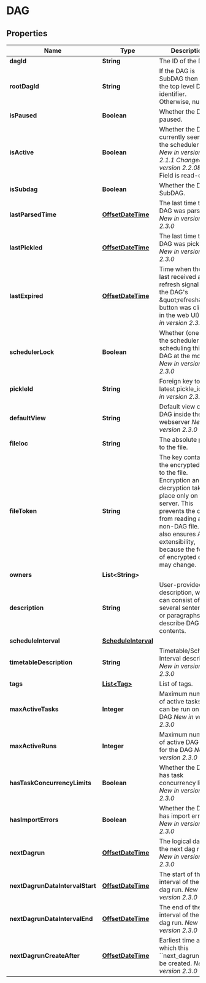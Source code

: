 # DAG

## Properties
| Name                            | Type                                        | Description                                                                                                                                                                                                                                              | Notes      |
|---------------------------------|---------------------------------------------|----------------------------------------------------------------------------------------------------------------------------------------------------------------------------------------------------------------------------------------------------------|------------|
| **dagId**                       | **String**                                  | The ID of the DAG.                                                                                                                                                                                                                                       | [optional] |
| **rootDagId**                   | **String**                                  | If the DAG is SubDAG then it is the top level DAG identifier. Otherwise, null.                                                                                                                                                                           | [optional] |
| **isPaused**                    | **Boolean**                                 | Whether the DAG is paused.                                                                                                                                                                                                                               | [optional] |
| **isActive**                    | **Boolean**                                 | Whether the DAG is currently seen by the scheduler(s).  *New in version 2.1.1*  *Changed in version 2.2.0*&amp;#58; Field is read-only.                                                                                                                  | [optional] |
| **isSubdag**                    | **Boolean**                                 | Whether the DAG is SubDAG.                                                                                                                                                                                                                               | [optional] |
| **lastParsedTime**              | [**OffsetDateTime**](OffsetDateTime.md)     | The last time the DAG was parsed.  *New in version 2.3.0*                                                                                                                                                                                                | [optional] |
| **lastPickled**                 | [**OffsetDateTime**](OffsetDateTime.md)     | The last time the DAG was pickled.  *New in version 2.3.0*                                                                                                                                                                                               | [optional] |
| **lastExpired**                 | [**OffsetDateTime**](OffsetDateTime.md)     | Time when the DAG last received a refresh signal (e.g. the DAG&#x27;s \&quot;refresh\&quot; button was clicked in the web UI)  *New in version 2.3.0*                                                                                                    | [optional] |
| **schedulerLock**               | **Boolean**                                 | Whether (one of) the scheduler is scheduling this DAG at the moment  *New in version 2.3.0*                                                                                                                                                              | [optional] |
| **pickleId**                    | **String**                                  | Foreign key to the latest pickle_id  *New in version 2.3.0*                                                                                                                                                                                              | [optional] |
| **defaultView**                 | **String**                                  | Default view of the DAG inside the webserver  *New in version 2.3.0*                                                                                                                                                                                     | [optional] |
| **fileloc**                     | **String**                                  | The absolute path to the file.                                                                                                                                                                                                                           | [optional] |
| **fileToken**                   | **String**                                  | The key containing the encrypted path to the file. Encryption and decryption take place only on the server. This prevents the client from reading an non-DAG file. This also ensures API extensibility, because the format of encrypted data may change. | [optional] |
| **owners**                      | **List&lt;String&gt;**                      |                                                                                                                                                                                                                                                          | [optional] |
| **description**                 | **String**                                  | User-provided DAG description, which can consist of several sentences or paragraphs that describe DAG contents.                                                                                                                                          | [optional] |
| **scheduleInterval**            | [**ScheduleInterval**](ScheduleInterval.md) |                                                                                                                                                                                                                                                          | [optional] |
| **timetableDescription**        | **String**                                  | Timetable/Schedule Interval description.  *New in version 2.3.0*                                                                                                                                                                                         | [optional] |
| **tags**                        | [**List&lt;Tag&gt;**](Tag.md)               | List of tags.                                                                                                                                                                                                                                            | [optional] |
| **maxActiveTasks**              | **Integer**                                 | Maximum number of active tasks that can be run on the DAG  *New in version 2.3.0*                                                                                                                                                                        | [optional] |
| **maxActiveRuns**               | **Integer**                                 | Maximum number of active DAG runs for the DAG  *New in version 2.3.0*                                                                                                                                                                                    | [optional] |
| **hasTaskConcurrencyLimits**    | **Boolean**                                 | Whether the DAG has task concurrency limits  *New in version 2.3.0*                                                                                                                                                                                      | [optional] |
| **hasImportErrors**             | **Boolean**                                 | Whether the DAG has import errors  *New in version 2.3.0*                                                                                                                                                                                                | [optional] |
| **nextDagrun**                  | [**OffsetDateTime**](OffsetDateTime.md)     | The logical date of the next dag run.  *New in version 2.3.0*                                                                                                                                                                                            | [optional] |
| **nextDagrunDataIntervalStart** | [**OffsetDateTime**](OffsetDateTime.md)     | The start of the interval of the next dag run.  *New in version 2.3.0*                                                                                                                                                                                   | [optional] |
| **nextDagrunDataIntervalEnd**   | [**OffsetDateTime**](OffsetDateTime.md)     | The end of the interval of the next dag run.  *New in version 2.3.0*                                                                                                                                                                                     | [optional] |
| **nextDagrunCreateAfter**       | [**OffsetDateTime**](OffsetDateTime.md)     | Earliest time at which this &#x60;&#x60;next_dagrun&#x60;&#x60; can be created.  *New in version 2.3.0*                                                                                                                                                  | [optional] |

